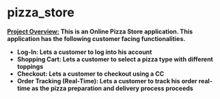 # pizza_store

<strong><u>Project Overview:</u><strong>
This is an Online Pizza Store application. This application has the following customer facing functionalities.
<ul>
	<li>Log-In: Lets a customer to log into his account</li>
	<li>Shopping Cart: Lets a customer to select a pizza type with different toppings</li>
	<li>Checkout: Lets a customer to checkout using a CC</li>
	<li>Order Tracking (Real-Time): Lets a customer to track his order real-time as the pizza preparation and delivery process proceeds</li>
</ul>

